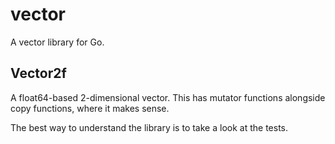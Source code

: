 # vector

A vector library for Go.

## Vector2f

A float64-based 2-dimensional vector. This has mutator
functions alongside copy functions, where it makes sense.

The best way to understand the library is to take a look
at the tests.
